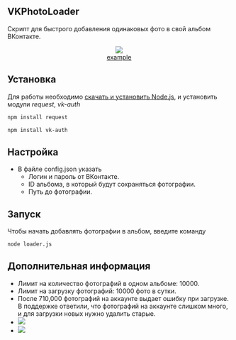 ## VKPhotoLoader
Скрипт для быстрого добавления одинаковых фото в свой альбом ВКонтакте.
<p align="center"><img src="https://raw.githubusercontent.com/fiftythreecorp/VKPhotoLoader/master/limit.png"><br><a href='https://vk.com/id502486221' target='_blank'>example</a></p>

## Установка
Для работы необходимо [скачать и установить Node.js](https://nodejs.org/en/download/),
и установить модули *request*, *vk-auth*
```sh
npm install request
```
```sh
npm install vk-auth
```

## Настройка
- В файле config.json указать
	- Логин и пароль от ВКонтакте.
	- ID альбома, в который будут сохраняться фотографии.
	- Путь до фотографии.

## Запуск
Чтобы начать добавлять фотографии в альбом, введите команду
```sh
node loader.js
```
## Дополнительная информация
- Лимит на количество фотографий в одном альбоме: 10000.
- Лимит на загрузку фотографий: 10000 фото в сутки.
- После 710,000 фотографий на аккаунте выдает ошибку при загрузке. В поддержке ответили, что фотографий на аккаунте слишком много, и для загрузки новых нужно удалить старые.
- <img src="https://raw.githubusercontent.com/fiftythreecorp/VKPhotoLoader/master/limit.png">
- <img src="https://raw.githubusercontent.com/fiftythreecorp/VKPhotoLoader/master/supprot.png">

    
	
